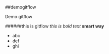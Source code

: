 ##demogitflow

Demo gitflow

######this is gitflow
*this is bold text*
**smart way**

- abc
- def
- ghi
